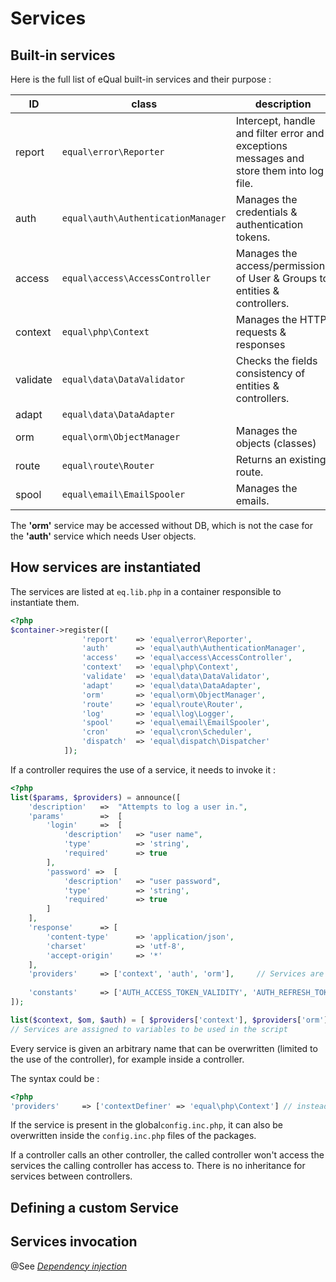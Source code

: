 # Services

## Built-in services


Here is the full list of eQual built-in services and their purpose :

|ID|class|description|
|--|--|--|
|report|`equal\error\Reporter`|Intercept, handle and filter error and exceptions messages and store them into log file. |
|auth|`equal\auth\AuthenticationManager`| Manages the credentials & authentication tokens. |
|access|`equal\access\AccessController`| Manages the access/permissions of User & Groups to entities & controllers. |
|context|`equal\php\Context`| Manages the HTTP requests & responses |
|validate|`equal\data\DataValidator`| Checks the fields consistency of entities & controllers. |
|adapt|`equal\data\DataAdapter`| |
|orm|`equal\orm\ObjectManager`| Manages the objects (classes) |
|route|`equal\route\Router`| Returns an existing route. |
|spool|`equal\email\EmailSpooler`| Manages the emails. |

The **'orm'** service may be accessed without DB, which is not the case for the **'auth'** service which needs User objects.

## How services are instantiated

The services are listed at `eq.lib.php` in a container responsible to instantiate them.

```php
<?php
$container->register([
                'report'    => 'equal\error\Reporter',						
                'auth'      => 'equal\auth\AuthenticationManager',
                'access'    => 'equal\access\AccessController',
                'context'   => 'equal\php\Context',
                'validate'  => 'equal\data\DataValidator',
                'adapt'     => 'equal\data\DataAdapter',
                'orm'       => 'equal\orm\ObjectManager',
                'route'     => 'equal\route\Router',
                'log'       => 'equal\log\Logger',
                'spool'     => 'equal\email\EmailSpooler',
                'cron'      => 'equal\cron\Scheduler',
                'dispatch'  => 'equal\dispatch\Dispatcher'
            ]);
```

If a controller requires the use of a service, it needs to invoke it :

```php
<?php
list($params, $providers) = announce([
    'description'	=>	"Attempts to log a user in.",
    'params' 		=>	[
        'login'		=>	[
            'description'   => "user name",
            'type'          => 'string',
            'required'      => true
        ],
        'password' =>  [
            'description'   => "user password",
            'type'          => 'string',
            'required'      => true
        ]
    ],
    'response'      => [
        'content-type'      => 'application/json',
        'charset'           => 'utf-8',
        'accept-origin'     => '*'
    ],    
    'providers'     => ['context', 'auth', 'orm'],     // Services are invoked                                   
    
    'constants'     => ['AUTH_ACCESS_TOKEN_VALIDITY', 'AUTH_REFRESH_TOKEN_VALIDITY', 'AUTH_TOKEN_HTTPS']    
]);

list($context, $om, $auth) = [ $providers['context'], $providers['orm'], $providers['auth']]; 
// Services are assigned to variables to be used in the script
```

Every service is given an arbitrary name that can be overwritten (limited to the use of the controller), for example inside a controller.

The syntax could be : 

```php
<?php
'providers'     => ['contextDefiner' => 'equal\php\Context'] // instead of context
```

If the service is present in the global`config.inc.php`, it can also be overwritten inside the `config.inc.php` files of the packages.



If a controller calls an other controller, the called controller won't access the services the calling controller has access to. There is no inheritance for services between controllers.

## Defining a custom Service



## Services invocation

@See [*Dependency injection*](dependency-injection.md)






​       

